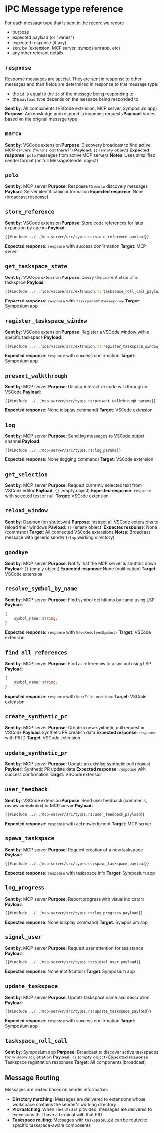 # IPC Message type reference

For each message type that is sent in the record we record

- purpose
- expected payload (or "varies")
- expected response (if any)
- sent by (extension, MCP server, symposium app, etc)
- any other relevant details

## `response`

Response messages are special. They are sent in response to other messages and their fields are determined in response to that message type:

* the `id` is equal to the `id` of the message being responding to
* the `payload` type depends on the message being responded to

**Sent by**: All components (VSCode extension, MCP server, Symposium app)
**Purpose**: Acknowledge and respond to incoming requests
**Payload**: Varies based on the original message type

## `marco`

**Sent by**: VSCode extension
**Purpose**: Discovery broadcast to find active MCP servers ("who's out there?")
**Payload**: `{}` (empty object)
**Expected response**: `polo` messages from active MCP servers
**Notes**: Uses simplified sender format (no full MessageSender object)

## `polo`

**Sent by**: MCP server
**Purpose**: Response to `marco` discovery messages
**Payload**: Server identification information
**Expected response**: None (broadcast response)

## `store_reference`

**Sent by**: VSCode extension
**Purpose**: Store code references for later expansion by agents
**Payload**: 
```rust,no_run,noplayground
{{#include ../../mcp-server/src/types.rs:store_reference_payload}}
```
**Expected response**: `response` with success confirmation
**Target**: MCP server

## `get_taskspace_state`

**Sent by**: VSCode extension
**Purpose**: Query the current state of a taskspace
**Payload**:
```typescript
{{#include ../../ide/vscode/src/extension.ts:taskspace_roll_call_payload}}
```
**Expected response**: `response` with `TaskspaceStateResponse`
**Target**: Symposium app

## `register_taskspace_window`

**Sent by**: VSCode extension
**Purpose**: Register a VSCode window with a specific taskspace
**Payload**:
```typescript
{{#include ../../ide/vscode/src/extension.ts:register_taskspace_window_payload}}
```
**Expected response**: `response` with success confirmation
**Target**: Symposium app

## `present_walkthrough`

**Sent by**: MCP server
**Purpose**: Display interactive code walkthrough in VSCode
**Payload**:
```rust,no_run,noplayground
{{#include ../../mcp-server/src/types.rs:present_walkthrough_params}}
```
**Expected response**: None (display command)
**Target**: VSCode extension

## `log`

**Sent by**: MCP server
**Purpose**: Send log messages to VSCode output channel
**Payload**:
```rust,no_run,noplayground
{{#include ../../mcp-server/src/types.rs:log_params}}
```
**Expected response**: None (logging command)
**Target**: VSCode extension

## `get_selection`

**Sent by**: MCP server
**Purpose**: Request currently selected text from VSCode editor
**Payload**: `{}` (empty object)
**Expected response**: `response` with selected text or null
**Target**: VSCode extension

## `reload_window`

**Sent by**: Daemon (on shutdown)
**Purpose**: Instruct all VSCode extensions to reload their windows
**Payload**: `{}` (empty object)
**Expected response**: None (command)
**Target**: All connected VSCode extensions
**Notes**: Broadcast message with generic sender (`/tmp` working directory)

## `goodbye`

**Sent by**: MCP server
**Purpose**: Notify that the MCP server is shutting down
**Payload**: `{}` (empty object)
**Expected response**: None (notification)
**Target**: VSCode extension

## `resolve_symbol_by_name`

**Sent by**: MCP server
**Purpose**: Find symbol definitions by name using LSP
**Payload**:
```typescript
{
    symbol_name: string;
}
```
**Expected response**: `response` with `Vec<ResolvedSymbol>`
**Target**: VSCode extension

## `find_all_references`

**Sent by**: MCP server
**Purpose**: Find all references to a symbol using LSP
**Payload**:
```typescript
{
    symbol_name: string;
}
```
**Expected response**: `response` with `Vec<FileLocation>`
**Target**: VSCode extension

## `create_synthetic_pr`

**Sent by**: MCP server
**Purpose**: Create a new synthetic pull request in VSCode
**Payload**: Synthetic PR creation data
**Expected response**: `response` with PR ID
**Target**: VSCode extension

## `update_synthetic_pr`

**Sent by**: MCP server
**Purpose**: Update an existing synthetic pull request
**Payload**: Synthetic PR update data
**Expected response**: `response` with success confirmation
**Target**: VSCode extension

## `user_feedback`

**Sent by**: VSCode extension
**Purpose**: Send user feedback (comments, review completion) to MCP server
**Payload**:
```rust,no_run,noplayground
{{#include ../../mcp-server/src/types.rs:user_feedback_payload}}
```
**Expected response**: `response` with acknowledgment
**Target**: MCP server

## `spawn_taskspace`

**Sent by**: MCP server
**Purpose**: Request creation of a new taskspace
**Payload**: 
```rust,no_run,noplayground
{{#include ../../mcp-server/src/types.rs:spawn_taskspace_payload}}
```
**Expected response**: `response` with taskspace info
**Target**: Symposium app

## `log_progress`

**Sent by**: MCP server
**Purpose**: Report progress with visual indicators
**Payload**:
```rust,no_run,noplayground
{{#include ../../mcp-server/src/types.rs:log_progress_payload}}
```
**Expected response**: None (display command)
**Target**: Symposium app

## `signal_user`

**Sent by**: MCP server
**Purpose**: Request user attention for assistance
**Payload**:
```rust,no_run,noplayground
{{#include ../../mcp-server/src/types.rs:signal_user_payload}}
```
**Expected response**: None (notification)
**Target**: Symposium app

## `update_taskspace`

**Sent by**: MCP server
**Purpose**: Update taskspace name and description
**Payload**: 
```rust,no_run,noplayground
{{#include ../../mcp-server/src/types.rs:update_taskspace_payload}}
```
**Expected response**: `response` with success confirmation
**Target**: Symposium app

## `taskspace_roll_call`

**Sent by**: Symposium app
**Purpose**: Broadcast to discover active taskspaces for window registration
**Payload**: `{}` (empty object)
**Expected response**: Taskspace registration responses
**Target**: All components (broadcast)

## Message Routing

Messages are routed based on sender information:

- **Directory matching**: Messages are delivered to extensions whose workspace contains the sender's working directory
- **PID matching**: When `shellPid` is provided, messages are delivered to extensions that have a terminal with that PID
- **Taskspace routing**: Messages with `taskspaceUuid` can be routed to specific taskspace-aware components

